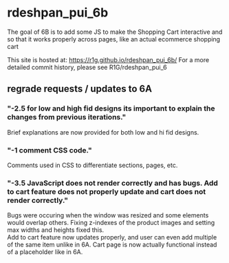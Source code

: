 # rdeshpan_pui_6b
The goal of 6B is to add some JS to make the Shopping Cart interactive and so that it works properly across pages, like an actual ecommerce shopping cart 

This site is hosted at: https://r1g.github.io/rdeshpan_pui_6b/
For a more detailed commit history, please see R1G/rdeshpan_pui_6

## regrade requests / updates to 6A ##

### "-2.5 for low and high fid designs its important to explain the changes from previous iterations." ###  
Brief explanations are now provided for both low and hi fid designs. 

### "-1 comment CSS code." ### 
Comments used in CSS to differentiate sections, pages, etc.  
  
### "-3.5 JavaScript does not render correctly and has bugs. Add to cart feature does not properly update and cart does not render correctly." ###   
Bugs were occuring when the window was resized and some elements would overlap others. Fixing z-indexes of the product images and setting max widths and heights fixed this.   
Add to cart feature now updates properly, and user can even add multiple of the same item unlike in 6A. 
Cart page is now actually functional instead of a placeholder like in 6A.  



